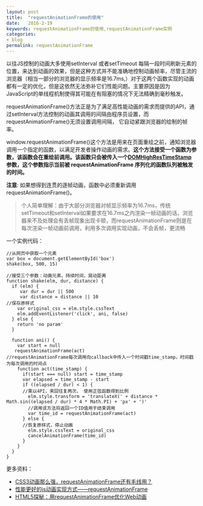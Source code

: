 ```yaml
---
layout: post
title:  "requestAnimationFrame的使用"
date:   2016-2-19
keywords: requestAnimationFrame的使用,requestAnimationFrame实例
categories:
- blog
permalink: requestAnimationFrame
---
```




以往JS控制的动画大多使用setInterval 或者setTimeout 每隔一段时间刷新元素的位置，来达到动画的效果，但是这种方式并不能准确地控制动画帧率，尽管主流的浏览器（相当一部分的浏览器的显示频率是16.7ms,）对于这两个函数实现的动画都有一定的优化，但是这依然无法弥补它们性能问题。主要原因是因为JavaScript的单线程机制使得其可能在有阻塞的情况下无法精确到毫秒触发。

requestAnimationFrame()方法正是为了满足高性能动画的需求而提供的API，通过setInterval方法控制的动画其调用的间隔由程序员设置，而requestAnimationFrame()无须设置调用间隔， 它自动紧跟浏览器的绘制的帧率。

window.requestAnimationFrame()这个方法是用来在页面重绘之前，通知浏览器调用一个指定的函数，以满足开发者操作动画的需求。**这个方法接受一个函数为参数，该函数会在重绘前调用。该函数只会被传入一个[DOMHighResTimeStamp](https://developer.mozilla.org/en-US/docs/Web/API/DOMHighResTimeStamp)参数，这个参数指示当前被 requestAnimationFrame 序列化的函数队列被触发的时间。**

**注意**: 如果想得到连贯的逐帧动画，函数中必须重新调用 requestAnimationFrame()。

> 个人简单理解：由于大部分浏览器对帧显示频率为16.7ms，传统setTimeout和setInterval如果要求在16.7ms之内渲染一帧动画的话，浏览器来不及处理会有丢帧现象出现卡顿，而requestAnimationFrame则是在每次渲染一帧动画前调用，利用多次调用实现动画，不会丢帧，更流畅



一个实例代码：

	//从网页中获取一个元素
	var box = document.getElementById('box')
	shake(box, 500, 15)

	//接受三个参数：动画元素，持续时间，晃动距离
	function shake(elm, dur, distance) {
	  if (elm) {    
	     var dur = dur || 500
	     var distance = distance || 10   
	//保存原样式
	    var original_css = elm.style.cssText
	    elm.addEventListener('click', ani, false)
	  } else {
	    return 'no param'
	  }

	  function ani() {
	    var start = null
	   requestAnimationFrame(act)
	//requestAnimationFrame每次调用向callback中传入一个时间戳time_stamp，时间戳为每次调用的时间点
	    function act(time_stamp) {
	      if(start === null) start = time_stamp
	      var elapsed = time_stamp - start
	      if ((elapsed / dur) < 1) {
	      //乘以4PI，来回往复两次， 使用正弦函数得到比例
	        elm.style.transform = 'translateX(' + distance * Math.sin((elapsed / dur) * 4 * Math.PI) + 'px' + ')'
	        //调用该方法将返回一个ID值用于结束调用
	        var time_id = requestAnimationFrame(act)
	      } else {
	      //恢复原样式，停止动画
	        elm.style.cssText = original_css
	        cancelAnimationFrame(time_id)
	      }
	    }
	  }
	}


更多资料：

- [CSS3动画那么强，requestAnimationFrame还有毛线用？](http://www.zhangxinxu.com/wordpress/2013/09/css3-animation-requestanimationframe-tween-%E5%8A%A8%E7%94%BB%E7%AE%97%E6%B3%95/)
- [性能更好的js动画实现方式——requestAnimationFrame](http://www.cnblogs.com/2050/p/3871517.html)
- [HTML5探秘：用requestAnimationFrame优化Web动画](http://www.webhek.com/requestanimationframe/)
